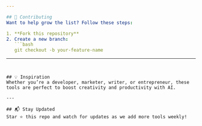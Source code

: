 ```yaml
---

## 🙌 Contributing
Want to help grow the list? Follow these steps:

1. **Fork this repository**
2. Create a new branch:
   ```bash
   git checkout -b your-feature-name
   ```

---
```


## 💡 Inspiration
Whether you’re a developer, marketer, writer, or entrepreneur, these tools are perfect to boost creativity and productivity with AI.

---

## 📬 Stay Updated
Star ⭐ this repo and watch for updates as we add more tools weekly!
